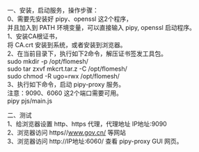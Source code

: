     
一、安装，启动服务，操作步骤：    
0、需要先安装好 pipy、openssl 这2个程序，    
  并且加入到 PATH 环境变量，可以直接输入 pipy, openssl 启动程序。    
1、安装CA根证书，    
  将 CA.crt 安装到系统，或者安装到浏览器。    
2、在当前目录下，执行如下2命令，解压证书签发工具包。    
   sudo mkdir -p /opt/flomesh/    
   sudo tar zxvf mkcrt.tar.z -C /opt/flomesh/    
   sudo chmod -R ugo=rwx /opt/flomesh/    
3、执行如下命令，启动 pipy-proxy 服务。    
注意：9090、6060 这2个端口需要可用。    
   pipy pjs/main.js    
    
二、测试    
1、给浏览器设置 http、https 代理，代理地址 IP地址:9090    
2、浏览器访问 https//www.gov.cn/ 等网站    
3、浏览器访问 http://IP地址:6060/ 查看 pipy-proxy GUI 网页。    
    

